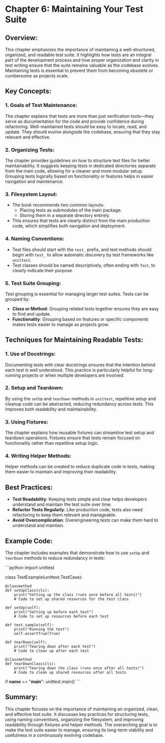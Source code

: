 # Chapter 6: Maintaining Your Test Suite

## Overview:

This chapter emphasizes the importance of maintaining a well-structured, organized, and readable test suite. It highlights how tests are an integral part of the development process and how proper organization and clarity in test writing ensure that the suite remains valuable as the codebase evolves. Maintaining tests is essential to prevent them from becoming obsolete or cumbersome as projects scale.

## Key Concepts:

### 1. Goals of Test Maintenance:

The chapter explains that tests are more than just verification tools—they serve as documentation for the code and provide confidence during refactoring. Well-maintained tests should be easy to locate, read, and update. They should evolve alongside the codebase, ensuring that they stay relevant and effective.

### 2. Organizing Tests:

The chapter provides guidelines on how to structure test files for better maintainability. It suggests keeping tests in dedicated directories separate from the main code, allowing for a cleaner and more modular setup. Grouping tests logically based on functionality or features helps in easier navigation and maintenance.

### 3. Filesystem Layout:

- The book recommends two common layouts:
  - Placing tests as submodules of the main package.
  - Storing them in a separate directory entirely.
- This ensures that tests are clearly distinct from the main production code, which simplifies both navigation and deployment.

### 4. Naming Conventions:

- Test files should start with the `test_` prefix, and test methods should begin with `test_` to allow automatic discovery by test frameworks like `unittest`.
- Test classes should be named descriptively, often ending with `Test`, to clearly indicate their purpose.

### 5. Test Suite Grouping:

Test grouping is essential for managing larger test suites. Tests can be grouped by:

- **Class or Method**: Grouping related tests together ensures they are easy to find and update.
- **Functionality**: Grouping based on features or specific components makes tests easier to manage as projects grow.

## Techniques for Maintaining Readable Tests:

### 1. Use of Docstrings:

Documenting tests with clear docstrings ensures that the intention behind each test is well understood. This practice is particularly helpful for long-running projects or when multiple developers are involved.

### 2. Setup and Teardown:

By using the `setUp` and `tearDown` methods in `unittest`, repetitive setup and cleanup code can be abstracted, reducing redundancy across tests. This improves both readability and maintainability.

### 3. Using Fixtures:

The chapter explains how reusable fixtures can streamline test setup and teardown operations. Fixtures ensure that tests remain focused on functionality rather than repetitive setup logic.

### 4. Writing Helper Methods:

Helper methods can be created to reduce duplicate code in tests, making them easier to maintain and improving their readability.

## Best Practices:

- **Test Readability**: Keeping tests simple and clear helps developers understand and maintain the test suite over time.
- **Refactor Tests Regularly**: Like production code, tests also need refactoring to keep them relevant and manageable.
- **Avoid Overcomplication**: Overengineering tests can make them hard to understand and maintain.

## Example Code:

The chapter includes examples that demonstrate how to use `setUp` and `tearDown` methods to reduce redundancy in tests:

\`\`\`python
import unittest

class TestExample(unittest.TestCase):

    @classmethod
    def setUpClass(cls):
        print("Setting up the class (runs once before all tests)")
        # Code to set up shared resources for the test class

    def setUp(self):
        print("Setting up before each test")
        # Code to set up resources before each test

    def test_sample(self):
        print("Running the test")
        self.assertTrue(True)

    def tearDown(self):
        print("Tearing down after each test")
        # Code to clean up after each test

    @classmethod
    def tearDownClass(cls):
        print("Tearing down the class (runs once after all tests)")
        # Code to clean up shared resources after all tests

if **name** == "**main**":
unittest.main()
\`\`\`

## Summary:

This chapter focuses on the importance of maintaining an organized, clean, and effective test suite. It discusses key practices for structuring tests, using naming conventions, organizing the filesystem, and improving readability through fixtures and helper methods. The overarching goal is to make the test suite easier to manage, ensuring its long-term viability and usefulness in a continuously evolving codebase.
